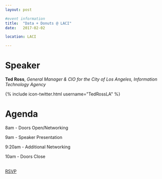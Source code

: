 ```yaml
---
layout: post

#event information
title:  "Data + Donuts @ LACI"
date:   2017-02-02

location: LACI

---
```


# Speaker
__Ted Ross__, _General Manager & CIO for the City of Los Angeles, Information Technology Agency_

{% include icon-twitter.html username="TedRossLA" %}

# Agenda

8am - Doors Open/Networking

9am - Speaker Presentation

9:20am - Additional Networking

10am - Doors Close

<br />
<a class="page-link button button-primary" href="{{ site.baseurl }}/rsvp/">RSVP</a>